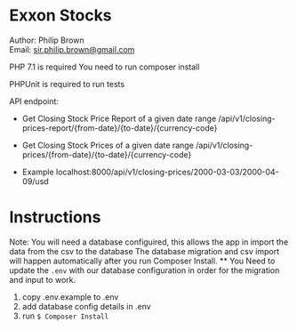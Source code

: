 # Exxon Stocks

Author: Philip Brown \
Email: sir.philip.brown@gmail.com

PHP 7.1 is required 
You need to run composer install

PHPUnit is required to run tests

API endpoint:
 - Get Closing Stock Price Report of a given date range
  /api/v1/closing-prices-report/{from-date}/{to-date}/{currency-code}
  
 - Get Closing Stock Prices of a given date range
  /api/v1/closing-prices/{from-date}/{to-date}/{currency-code}
  
 - Example
  localhost:8000/api/v1/closing-prices/2000-03-03/2000-04-09/usd

# Instructions

Note: You will need a database configuired, this allows the app in import the data from the csv to the database
The database migration and csv import will happen automatically after you run Composer Install. ** You Need to update the `.env` with our database configuration in order for the migration and input to work. 

1) copy .env.example to .env
2) add database config details in .env
3) run `$ Composer Install`


